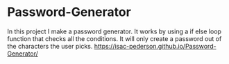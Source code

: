 # Password-Generator
In this project I make a password generator. It works by using a if else loop function that checks all the conditions. It will only create a password out of the characters the user picks. 
https://isac-pederson.github.io/Password-Generator/
